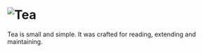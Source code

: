 # ![Tea](http://i.imgur.com/i6BuSwI.png)

Tea is small and simple.
It was crafted for reading, extending and maintaining.
